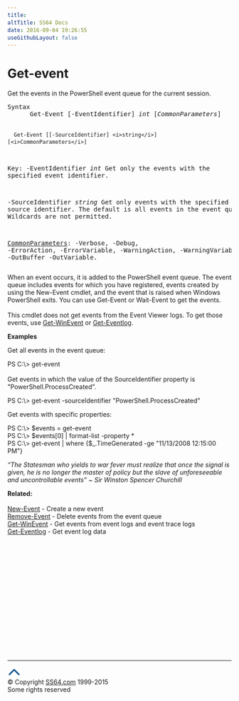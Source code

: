 ```yaml
---
title:
altTitle: SS64 Docs
date: 2016-09-04 19:26:55
useGithubLayout: false
---
```

<!-- #BeginLibraryItem "/Library/head_ps.lbi" --><!-- #EndLibraryItem --><h1>Get-event</h1> 
<p> Get the events in the PowerShell event queue for the current session.</p>
<pre>Syntax
      Get-Event [-EventIdentifier] <i>int</i> [<i>CommonParameters</i>]

      Get-Event [[-SourceIdentifier] <i>string</i>] [<i>CommonParameters</i>]

Key:
   -EventIdentifier <i>int</i>
       Get only the events with the specified event identifier.

   -SourceIdentifier <i>string</i>
       Get only events with the specified source identifier.
       The default is all events in the event queue.
       Wildcards are not permitted.

   <a href="common.html">CommonParameters</a>:
       -Verbose, -Debug, -ErrorAction, -ErrorVariable, -WarningAction, -WarningVariable,
       -OutBuffer -OutVariable.</pre>
<p>When an event occurs, it is added to the PowerShell event queue. The event queue includes events for which you have registered, events created by using the New-Event cmdlet, and the event that is raised when Windows PowerShell exits. You can
use Get-Event or Wait-Event to get the events.<br>
<br>
This cmdlet does not get events from the Event Viewer logs. To get those events, use <a href="get-winevent.html">Get-WinEvent</a> or <a href="get-eventlog.html">Get-Eventlog</a>.</p>
<p><b>Examples</b></p>
<p>Get all events in the event queue:</p>
<p><span class="code">PS C:\&gt; get-event</span><br>
  <br>
  Get events in which the value of the SourceIdentifier property is "PowerShell.ProcessCreated".</p>
<p class="code">PS C:\&gt; get-event -sourceIdentifier "PowerShell.ProcessCreated"</p>
<p>Get events with specific properties:</p>
<p class="code">PS C:\&gt; $events = get-event<br>
PS C:\&gt; $events[0] | format-list -property *<br>
PS C:\&gt; get-event | where {$_.TimeGenerated -ge "11/13/2008 12:15:00 PM"}</p>
<p class="quote"><i>“The Statesman who yields to war fever must realize that once the signal is given, he is no longer the master of policy but the slave of unforeseeable and uncontrollable events” ~ Sir Winston Spencer Churchill</i></p>
<p><b>Related:</b><br>
  <br>
  <a href="new-event.html">New-Event</a> - Create a new event<br> 
<a href="remove-event.html">Remove-Event</a> - Delete events from the event queue<br>
<a href="get-winevent.html">Get-WinEvent</a> - Get events from event logs and event trace logs<br>
<a href="get-eventlog.html">Get-Eventlog</a> - Get event log data</p><!-- #BeginLibraryItem "/Library/foot_ps.lbi" --><p>
<!-- PowerShell300 -->
<ins class="adsbygoogle" style="display:inline-block;width:300px;height:250px" data-ad-client="ca-pub-6140977852749469" data-ad-slot="6253539900"></ins>
<script>
(adsbygoogle = window.adsbygoogle || []).push({});
</script></p>
<hr>
<div id="bl" class="footer"><a href="get-event.html#"><img src="../images/top.png" width="30" height="22" alt="Back to the Top"></a></div>
<div id="br" class="footer, tagline">© Copyright <a href="http://ss64.com/">SS64.com</a> 1999-2015<br>
Some rights reserved</div><!-- #EndLibraryItem -->

